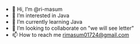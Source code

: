 - 👋 Hi, I’m @ri-masum
- 👀 I’m interested in Java
- 🌱 I’m currently learning Java
- 💞️ I’m looking to collaborate on "we will see letter"
- 📫 How to reach me rimasum01724@gmail.com

<!---
ri-masum/ri-masum is a ✨ special ✨ repository because its `README.md` (this file) appears on your GitHub profile.
You can click the Preview link to take a look at your changes.
--->
